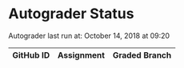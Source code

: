 # Autograder Status
Autograder last run at: October 14, 2018 at 09:20

| GitHub ID | Assignment | Graded Branch |
|-----------|------------|---------------|

